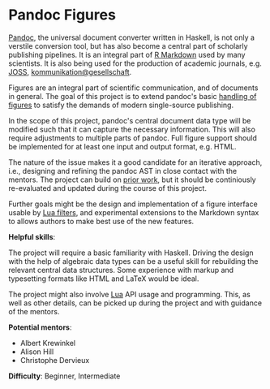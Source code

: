 # Pandoc Figures

[Pandoc], the universal document converter written in Haskell, is not
only a verstile conversion tool, but has also become a central part of
scholarly publishing pipelines. It is an integral part of [R Markdown]
used by many scientists. It is also being used for the production of
academic journals, e.g. [JOSS], [kommunikation@gesellschaft].

Figures are an integral part of scientific communication, and of
documents in general. The goal of this project is to extend pandoc's
basic [handling of figures] to satisfy the demands of modern
single-source publishing.

In the scope of this project, pandoc's central document data type will
be modified such that it can capture the necessary information. This
will also require adjustments to multiple parts of pandoc. Full figure
support should be implemented for at least one input and output format,
e.g. HTML.

The nature of the issue makes it a good candidate for an iterative
approach, i.e., designing and refining the pandoc AST in close contact
with the mentors. The project can build on [prior work], but it should
be continiously re-evaluated and updated during the course of this
project.

Further goals might be the design and implementation of a figure
interface usable by [Lua filters], and experimental extensions to the
Markdown syntax to allows authors to make best use of the new features.

**Helpful skills**:

The project will require a basic familiarity with Haskell. Driving the
design with the help of algebraic data types can be a useful skill for
rebuilding the relevant central data structures. Some experience with
markup and typesetting formats like HTML and LaTeX would be ideal.

The project might also involve [Lua] API usage and programming. This, as
well as other details, can be picked up during the project and with
guidance of the mentors.

**Potential mentors**:

  - Albert Krewinkel
  - Alison Hill
  - Christophe Dervieux

**Difficulty**: Beginner, Intermediate

[Pandoc]: https://pandoc.org/
[R Markdown]: https://rmarkdown.rstudio.com/
[JOSS]: https://joss.theoj.org/
[kommunikation@gesellschaft]: https://kommunikation-gesellschaft.de/
[handling of figures]: https://github.com/jgm/pandoc/issues/3177
[prior work]: https://github.com/jgm/pandoc-types/pull/83
[Lua filters]: https://pandoc.org/lua-filters.html
[Lua]: https://lua.org/
